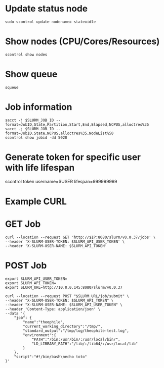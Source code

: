 # Update status node

```
sudo scontrol update nodename= state=idle
```

# Show nodes (CPU/Cores/Resources)

```
scontrol show nodes
```

# Show queue

```
squeue
```

# Job information

```
sacct -j $SLURM_JOB_ID --format=JobID,State,Partition,Start,End,Elapsed,NCPUS,alloctres%35
sacct -j $SLURM_JOB_ID --format=JobID,State,NCPUS,alloctres%35,NodeList%50
scontrol show jobid -dd 5020
```

# Generate token for specific user with life lifespan

scontrol token username=$USER lifespan=999999999

# Example CURL

# GET Job

```
curl --location --request GET 'http://$IP:8080/slurm/v0.0.37/jobs' \
--header 'X-SLURM-USER-TOKEN: $SLURM_API_USER_TOKEN' \
--header 'X-SLURM-USER-NAME: $SLURM_API_TOKEN'
```

# POST Job

```
export SLURM_API_USER_TOKEN=
export SLURM_API_TOKEN=
export SLURM_URL=http://10.0.0.145:8080/slurm/v0.0.37

```

```
curl --location --request POST "$SLURM_URL/job/submit" \
--header "X-SLURM-USER-TOKEN: $SLURM_API_TOKEN" \
--header "X-SLURM-USER-NAME: $SLURM_API_USER_TOKEN" \
--header 'Content-Type: application/json' \
--data '{
    "job": {
        "name":"theophile",
        "current_working_directory":"/tmp/",
        "standard_output":"/tmp/log/theophile-test.log",
        "environment":{
            "PATH":"/bin:/usr/bin/:/usr/local/bin/",
            "LD_LIBRARY_PATH":"/lib/:/lib64/:/usr/local/lib"
        }
    },
    "script":"#!/bin/bash\necho toto"
}'
```
